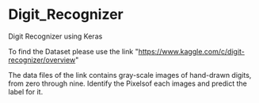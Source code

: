 # Digit_Recognizer
Digit Recognizer using Keras


To find the Dataset please use the  link "https://www.kaggle.com/c/digit-recognizer/overview"


The data files of the link contains gray-scale images of hand-drawn digits, from zero through nine. Identify the Pixelsof each images and predict the label for it.

